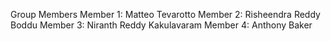 Group Members 
Member 1: Matteo Tevarotto 
Member 2: Risheendra Reddy Boddu
Member 3: Niranth Reddy Kakulavaram
Member 4: Anthony Baker
